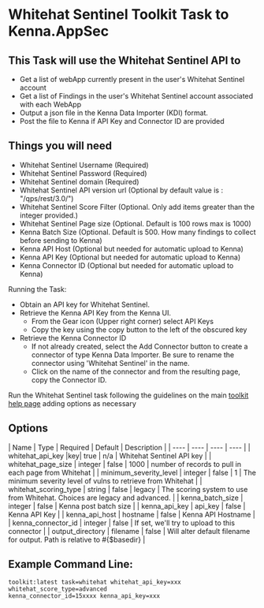 # Whitehat Sentinel Toolkit Task to Kenna.AppSec

## This Task will use the Whitehat Sentinel API to

- Get a list of webApp currently present in the user's Whitehat Sentinel account
- Get a list of Findings in the user's Whitehat Sentinel account associated with each WebApp
- Output a json file in the Kenna Data Importer (KDI) format.
- Post the file to Kenna if API Key and Connector ID are provided

## Things you will need

- Whitehat Sentinel Username (Required)
- Whitehat Sentinel Password (Required)
- Whitehat Sentinel domain (Required)
- Whitehat Sentinel API version url (Optional by default value is : "/qps/rest/3.0/")
- Whitehat Sentinel Score Filter (Optional. Only add items greater than the integer provided.)
- Whitehat Sentinel Page size (Optional. Default is 100 rows max is 1000)
- Kenna Batch Size (Optional. Default is 500. How many findings to collect before sending to Kenna)
- Kenna API Host (Optional but needed for automatic upload to Kenna)
- Kenna API Key (Optional but needed for automatic upload to Kenna)
- Kenna Connector ID (Optional but needed for automatic upload to Kenna)

Running the Task:

- Obtain an API key for Whitehat Sentinel.
- Retrieve the Kenna API Key from the Kenna UI.
  - From the Gear icon (Upper right corner) select API Keys
  - Copy the key using the copy button to the left of the obscured key
- Retrieve the Kenna Connector ID
  - If not already created, select the Add Connector button to create a connector of type Kenna Data Importer. Be sure to rename the connector using 'Whitehat Sentinel' in the name.
  - Click on the name of the connector and from the resulting page, copy the Connector ID.

Run the Whitehat Sentinel task following the guidelines on the main [toolkit help page](https://github.com/KennaPublicSamples/toolkit#calling-a-specific-task) adding options as necessary

## Options

| Name | Type | Required | Default | Description |
| ---- | ---- | ---- | ---- |
| whitehat_api_key |key| true | n/a | Whitehat Sentinel API key |
| whitehat_page_size | integer | false | 1000 | number of records to pull in each page from Whitehat |
| minimum_severity_level | integer | false | 1 | The minimum severity level of vulns to retrieve from Whitehat |
| whitehat_scoring_type | string | false | legacy | The scoring system to use from Whitehat. Choices are legacy and advanced. |
| kenna_batch_size | integer | false | Kenna post batch size |
| kenna_api_key | api_key | false | Kenna API Key |
| kenna_api_host | hostname | false | Kenna API Hostname |
| kenna_connector_id | integer | false | If set, we'll try to upload to this connector |
| output_directory | filename | false | Will alter default filename for output. Path is relative to #{$basedir} |


## Example Command Line:

    toolkit:latest task=whitehat whitehat_api_key=xxx whitehat_score_type=advanced
    kenna_connector_id=15xxxx kenna_api_key=xxx